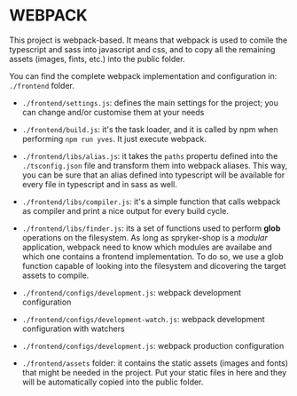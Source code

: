 # WEBPACK

This project is webpack-based.
It means that webpack is used to comile the typescript and sass into javascript and
css, and to copy all the remaining assets (images, fints, etc.) into the public folder.

You can find the complete webpack implementation and configuration in:
`./frontend` folder.

- `./frontend/settings.js`: defines the main settings for the project; you can change and/or
customise them at your needs

- `./frontend/build.js`: it's the task loader, and it is called by npm when performing
`npm run yves`. It just execute webpack.

- `./frontend/libs/alias.js`: it takes the `paths` propertu defined into the
`./tsconfig.json` file and transform them into webpack aliases. This way, you
can be sure that an alias defined into typescript will be available for every
file in typescript and in sass as well.

- `./frontend/libs/compiler.js`: it's a simple function that calls webpack as compiler
and print a nice output for every build cycle.

- `./frontend/libs/finder.js`: its a set of functions used to perform **glob** operations on
the filesystem. As long as spryker-shop is a *modular* application, webpack need to know
which modules are availabe and which one contains a frontend implementation. To do so,
we use a glob function capable of looking into the filesystem and dicovering the
target assets to compile.

- `./frontend/configs/development.js`: webpack development configuration
- `./frontend/configs/development-watch.js`: webpack development configuration with watchers
- `./frontend/configs/development.js`: webpack production configuration

- `./frontend/assets` folder: it contains the static assets (images and fonts) that might be needed in the project. Put your static files in here and they will be automatically copied into the public folder.
